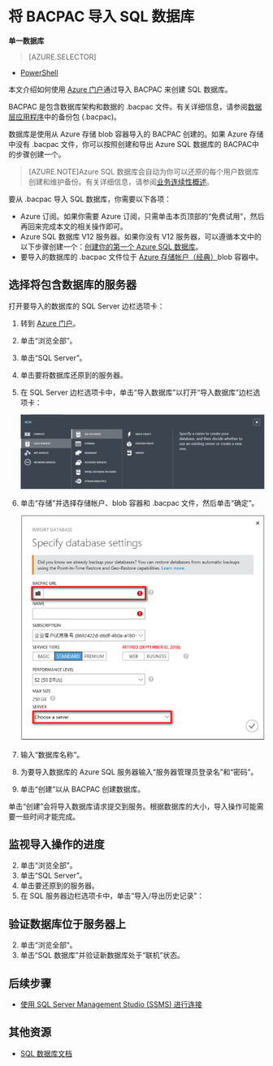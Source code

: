 <properties
	pageTitle="将 BACPAC 导入 Azure SQL 数据库"
	description="将 BACPAC 导入 Azure SQL 数据库"
	services="sql-database"
	documentationCenter=""
	authors="stevestein"
	manager="jeffreyg"
	editor=""/>

<tags
	ms.service="sql-database"
	ms.date="09/05/2015"
	wacn.date="10/17/2015"/>


# 将 BACPAC 导入 SQL 数据库

**单一数据库**

> [AZURE.SELECTOR]
- [PowerShell](/documentation/articles/sql-database-import-powershell)

本文介绍如何使用 [Azure 门户](https://manage.windowsazure.cn)通过导入 BACPAC 来创建 SQL 数据库。

BACPAC 是包含数据库架构和数据的 .bacpac 文件。有关详细信息，请参阅[数据层应用程序](https://msdn.microsoft.com/zh-cn/library/ee210546.aspx)中的备份包 (.bacpac)。

数据库是使用从 Azure 存储 blob 容器导入的 BACPAC 创建的。如果 Azure 存储中没有 .bacpac 文件，你可以按照<!--[-->创建和导出 Azure SQL 数据库的 BACPAC<!--](/documentation/articles/sql-database-backup) -->中的步骤创建一个。


> [AZURE.NOTE]Azure SQL 数据库会自动为你可以还原的每个用户数据库创建和维护备份。有关详细信息，请参阅[业务连续性概述](/documentation/articles/sql-database-business-continuity)。


要从 .bacpac 导入 SQL 数据库，你需要以下各项：

- Azure 订阅。如果你需要 Azure 订阅，只需单击本页顶部的“免费试用”，然后再回来完成本文的相关操作即可。
- Azure SQL 数据库 V12 服务器。如果你没有 V12 服务器，可以遵循本文中的以下步骤创建一个：[创建你的第一个 Azure SQL 数据库](/documentation/articles/sql-database-get-started)。
- 要导入的数据库的 .bacpac 文件位于 [Azure 存储帐户（经典）](/documentation/articles/storage-create-storage-account)blob 容器中。


## 选择将包含数据库的服务器

打开要导入的数据库的 SQL Server 边栏选项卡：

1.	转到 [Azure 门户](https://manage.windowsazure.cn)。
2.	单击“浏览全部”。
3.	单击“SQL Server”。
2.	单击要将数据库还原到的服务器。
3.	在 SQL Server 边栏选项卡中，单击“导入数据库”以打开“导入数据库”边栏选项卡：

    ![导入数据库][1]

1.  单击“存储”并选择存储帐户、blob 容器和 .bacpac 文件，然后单击“确定”。

    ![配置存储选项][2]

1.  输入“数据库名称”。
2.  为要导入数据库的 Azure SQL 服务器输入“服务器管理员登录名”和“密码”。
1.  单击“创建”以从 BACPAC 创建数据库。

单击“创建”会将导入数据库请求提交到服务。根据数据库的大小，导入操作可能需要一些时间才能完成。

## 监视导入操作的进度

2.	单击“浏览全部”。
3.	单击“SQL Server”。
2.	单击要还原到的服务器。
3.	在 SQL 服务器边栏选项卡中，单击“导入/导出历史记录”：


## 验证数据库位于服务器上

2.	单击“浏览全部”。
3.	单击“SQL 数据库”并验证新数据库处于“联机”状态。



## 后续步骤

- [使用 SQL Server Management Studio (SSMS) 进行连接](/documentation/articles/sql-database-connect-to-database)



## 其他资源

- [SQL 数据库文档](/documentation/services/sql-databases/)


<!--Image references-->
[1]: ./media/sql-database-import/import-database.png
[2]: ./media/sql-database-import/storage-options.png
[3]: ./media/sql-database-import/pricing-tier.png
[4]: ./media/sql-database-import/create.png
[5]: ./media/sql-database-import/import-history.png
[6]: ./media/sql-database-import/import-status.png

<!---HONumber=74-->